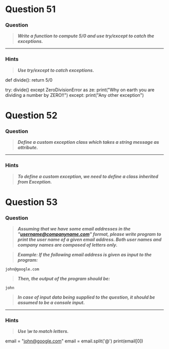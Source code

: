 
# Question 51

### **Question**

> ***Write a function to compute 5/0 and use try/except to catch the exceptions.***

----------------------
### Hints 
> ***Use try/except to catch exceptions.***

def divide():
    return 5/0

try:
    divide()
except ZeroDivisionError as ze:
    print("Why on earth you are dividing a number by ZERO!!")
except:
    print("Any other exception")


# Question 52

### **Question**

> ***Define a custom exception class which takes a string message as attribute.***

----------------------
### Hints 
> ***To define a custom exception, we need to define a class inherited from Exception.***




# Question 53

### **Question**

> ***Assuming that we have some email addresses in the "username@companyname.com" format, please write program to print the user name of a given email address. Both user names and company names are composed of letters only.***

> ***Example:
If the following email address is given as input to the 
program:***
```
john@google.com
```
> ***Then, the output of the program should be:***
```
john
```
> ***In case of input data being supplied to the question, it should be assumed to be a console input.***

----------------------
### Hints 
> ***Use \w to match letters.***

email = "john@google.com"
email = email.split('@')
print(email[0])

